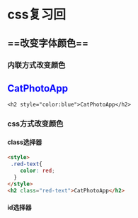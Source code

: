 # css复习回

## ==改变字体颜色==

### 内联方式改变颜色

<h2 style="color:blue">CatPhotoApp</h2>

~~~
<h2 style="color:blue">CatPhotoApp</h2>
~~~

### css方式改变颜色

#### class选择器

~~~html
<style>
 .red-text{
    color: red;
  }
</style>
<h2 class="red-text">CatPhotoApp</h2>
~~~

#### id选择器

